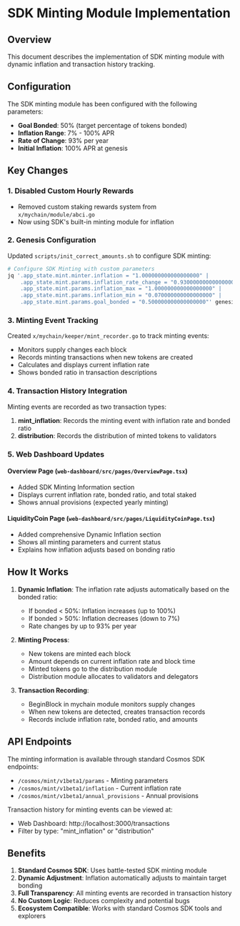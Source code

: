 # SDK Minting Module Implementation

## Overview
This document describes the implementation of SDK minting module with dynamic inflation and transaction history tracking.

## Configuration
The SDK minting module has been configured with the following parameters:
- **Goal Bonded**: 50% (target percentage of tokens bonded)
- **Inflation Range**: 7% - 100% APR
- **Rate of Change**: 93% per year
- **Initial Inflation**: 100% APR at genesis

## Key Changes

### 1. Disabled Custom Hourly Rewards
- Removed custom staking rewards system from `x/mychain/module/abci.go`
- Now using SDK's built-in minting module for inflation

### 2. Genesis Configuration
Updated `scripts/init_correct_amounts.sh` to configure SDK minting:
```bash
# Configure SDK Minting with custom parameters
jq '.app_state.mint.minter.inflation = "1.000000000000000000" |
    .app_state.mint.params.inflation_rate_change = "0.930000000000000000" |
    .app_state.mint.params.inflation_max = "1.000000000000000000" |
    .app_state.mint.params.inflation_min = "0.070000000000000000" |
    .app_state.mint.params.goal_bonded = "0.500000000000000000"' genesis.json
```

### 3. Minting Event Tracking
Created `x/mychain/keeper/mint_recorder.go` to track minting events:
- Monitors supply changes each block
- Records minting transactions when new tokens are created
- Calculates and displays current inflation rate
- Shows bonded ratio in transaction descriptions

### 4. Transaction History Integration
Minting events are recorded as two transaction types:
1. **mint_inflation**: Records the minting event with inflation rate and bonded ratio
2. **distribution**: Records the distribution of minted tokens to validators

### 5. Web Dashboard Updates

#### Overview Page (`web-dashboard/src/pages/OverviewPage.tsx`)
- Added SDK Minting Information section
- Displays current inflation rate, bonded ratio, and total staked
- Shows annual provisions (expected yearly minting)

#### LiquidityCoin Page (`web-dashboard/src/pages/LiquidityCoinPage.tsx`)
- Added comprehensive Dynamic Inflation section
- Shows all minting parameters and current status
- Explains how inflation adjusts based on bonding ratio

## How It Works

1. **Dynamic Inflation**: The inflation rate adjusts automatically based on the bonded ratio:
   - If bonded < 50%: Inflation increases (up to 100%)
   - If bonded > 50%: Inflation decreases (down to 7%)
   - Rate changes by up to 93% per year

2. **Minting Process**:
   - New tokens are minted each block
   - Amount depends on current inflation rate and block time
   - Minted tokens go to the distribution module
   - Distribution module allocates to validators and delegators

3. **Transaction Recording**:
   - BeginBlock in mychain module monitors supply changes
   - When new tokens are detected, creates transaction records
   - Records include inflation rate, bonded ratio, and amounts

## API Endpoints

The minting information is available through standard Cosmos SDK endpoints:
- `/cosmos/mint/v1beta1/params` - Minting parameters
- `/cosmos/mint/v1beta1/inflation` - Current inflation rate
- `/cosmos/mint/v1beta1/annual_provisions` - Annual provisions

Transaction history for minting events can be viewed at:
- Web Dashboard: http://localhost:3000/transactions
- Filter by type: "mint_inflation" or "distribution"

## Benefits

1. **Standard Cosmos SDK**: Uses battle-tested SDK minting module
2. **Dynamic Adjustment**: Inflation automatically adjusts to maintain target bonding
3. **Full Transparency**: All minting events are recorded in transaction history
4. **No Custom Logic**: Reduces complexity and potential bugs
5. **Ecosystem Compatible**: Works with standard Cosmos SDK tools and explorers